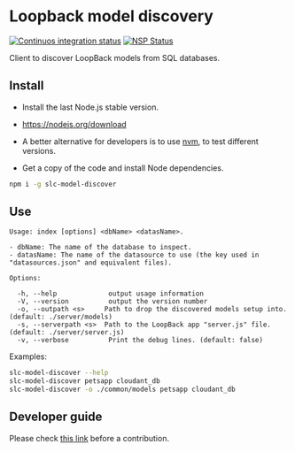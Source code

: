 # Loopback model discovery

[![Continuos integration status](https://travis-ci.org/IBMResearch/slc-model-discover.svg)](https://travis-ci.org/IBMResearch/slc-model-discover)
[![NSP Status](https://nodesecurity.io/orgs/ibmresearch/projects/e12d6c60-9c19-42e2-913b-0f670cf692bb/badge)](https://nodesecurity.io/orgs/ibmresearch/projects/e12d6c60-9c19-42e2-913b-0f670cf692bb)

Client to discover LoopBack models from SQL databases.


## Install

- Install the last Node.js stable version.
 - https://nodejs.org/download
 - A better alternative for developers is to use [nvm](https://github.com/creationix/nvm), to test different versions.

- Get a copy of the code and install Node dependencies.
```sh
npm i -g slc-model-discover
```


## Use
```
Usage: index [options] <dbName> <datasName>.

- dbName: The name of the database to inspect.
- datasName: The name of the datasource to use (the key used in "datasources.json" and equivalent files).

Options:

  -h, --help             output usage information
  -V, --version          output the version number
  -o, --outpath <s>     Path to drop the discovered models setup into. (default: ./server/models)
  -s, --serverpath <s>  Path to the LoopBack app "server.js" file. (default: ./server/server.js)
  -v, --verbose          Print the debug lines. (default: false)
```

Examples:
```sh
slc-model-discover --help
slc-model-discover petsapp cloudant_db
slc-model-discover -o ./common/models petsapp cloudant_db
```


## Developer guide

Please check [this link](https://github.com/IBMResearch/backend-development-guide) before a contribution.
